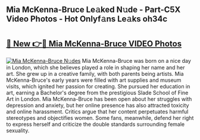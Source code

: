 ## Mia McKenna-Bruce Le𝚊ked N𝚞de - Part-C5X Video Photos - Hot Onlyf𝚊ns Le𝚊ks oh34c

# <h2><a href="http://ab18353.deff.icu/?id=Mia+McKenna-Bruce">🔗 New 👉🔴 Mia McKenna-Bruce VIDEO Photos</a></h2>

[![Mia McKenna-Bruce N𝚞des](https://i.imgur.com/rIISA9y.gif)](http://ab18353.deff.icu/?id=Mia+McKenna-Bruce)
Mia McKenna-Bruce was born on a nice day in London, which she believes played a role in shaping her name and her art. She grew up in a creative family, with both parents being artists. Mia McKenna-Bruce's early years were filled with art supplies and museum visits, which ignited her passion for creating. She pursued her education in art, earning a Bachelor's degree from the prestigious Slade School of Fine Art in London. Mia McKenna-Bruce has been open about her struggles with depression and anxiety, but her online presence has also attracted toxicity and online harassment. Critics argue that her content perpetuates harmful stereotypes and objectifies women. Some fans, meanwhile, defend her right to express herself and criticize the double standards surrounding female sexuality.
